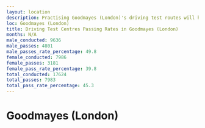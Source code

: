 ```yaml
---
layout: location
description: Practising Goodmayes (London)'s driving test routes will help you become more confident in your gear-changing abilities.
loc: Goodmayes (London)
title: Driving Test Centres Passing Rates in Goodmayes (London)
months: N/A
male_conducted: 9636
male_passes: 4801
male_passes_rate_percentage: 49.8
female_conducted: 7986
female_passes: 3181
female_pass_rate_percentage: 39.8
total_conducted: 17624
total_passes: 7983
total_pass_rate_percentage: 45.3
---
```


# Goodmayes (London)
